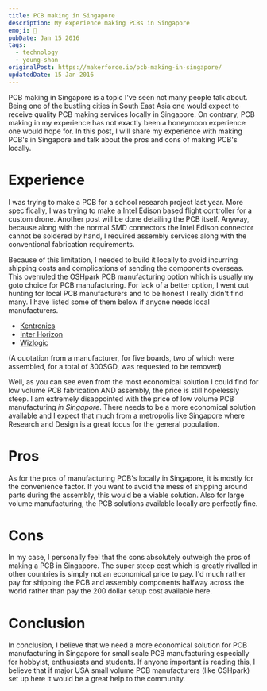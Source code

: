 ```yaml
---
title: PCB making in Singapore
description: My experience making PCBs in Singapore
emoji: 💾
pubDate: Jan 15 2016
tags:
  - technology
  - young-shan
originalPost: https://makerforce.io/pcb-making-in-singapore/
updatedDate: 15-Jan-2016
---
```


PCB making in Singapore is a topic I've seen not many people talk about. Being one of the bustling cities in South East Asia one would expect to receive quality PCB making services locally in Singapore. On contrary, PCB making in my experience has not exactly been a honeymoon experience one would hope for. In this post, I will share my experience with making PCB's in Singapore and talk about the pros and cons of making PCB's locally.

# Experience

I was trying to make a PCB for a school research project last year. More specifically, I was trying to make a Intel Edison based flight controller for a custom drone. Another post will be done detailing the PCB itself. Anyway, because along with the normal SMD connectors the Intel Edison connector cannot be soldered by hand, I required assembly services along with the conventional fabrication requirements.

Because of this limitation, I needed to build it locally to avoid incurring shipping costs and complications of sending the components overseas. This overruled the OSHpark PCB manufacturing option which is usually my goto choice for PCB manufacturing. For lack of a better option, I went out hunting for local PCB manufacturers and to be honest I really didn't find many. I have listed some of them below if anyone needs local manufacturers.

- [Kentronics](http://www.kentronicsengineering.com/)
- [Inter Horizon](http://interhorizon.com.sg/about/)
- [Wizlogic](http://www.wizlogix.com/aboutus.htm)

(A quotation from a manufacturer, for five boards, two of which were assembled, for a total of 300SGD, was requested to be removed)

Well, as you can see even from the most economical solution I could find for low volume PCB fabrication AND assembly, the price is still hopelessly steep. I am extremely disappointed with the price of low volume PCB manufacturing _in Singapore_. There needs to be a more economical solution available and I expect that much from a metropolis like Singapore where Research and Design is a great focus for the general population.

# Pros

As for the pros of manufacturing PCB's locally in Singapore, it is mostly for the convenience factor. If you want to avoid the mess of shipping around parts during the assembly, this would be a viable solution. Also for large volume manufacturing, the PCB solutions available locally are perfectly fine.

# Cons

In my case, I personally feel that the cons absolutely outweigh the pros of making a PCB in Singapore. The super steep cost which is greatly rivalled in other countries is simply not an economical price to pay. I'd much rather pay for shipping the PCB and assembly components halfway across the world rather than pay the 200 dollar setup cost available here.

# Conclusion

In conclusion, I believe that we need a more economical solution for PCB manufacturing in Singapore for small scale PCB manufacturing especially for hobbyist, enthusiasts and students. If anyone important is reading this, I believe that if major USA small volume PCB manufacturers (like OSHpark) set up here it would be a great help to the community.
